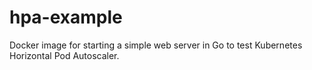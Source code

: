 # hpa-example

Docker image for starting a simple web server in Go to test Kubernetes Horizontal Pod Autoscaler.
